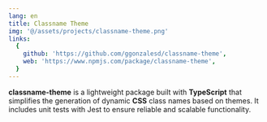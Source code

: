 ```yaml
---
lang: en
title: Classname Theme
img: '@/assets/projects/classname-theme.png'
links:
  {
    github: 'https://github.com/ggonzalesd/classname-theme',
    web: 'https://www.npmjs.com/package/classname-theme',
  }
---
```


**classname-theme** is a lightweight package built with **TypeScript** that simplifies the generation of dynamic **CSS** class names based on themes. It includes unit tests with Jest to ensure reliable and scalable functionality.
